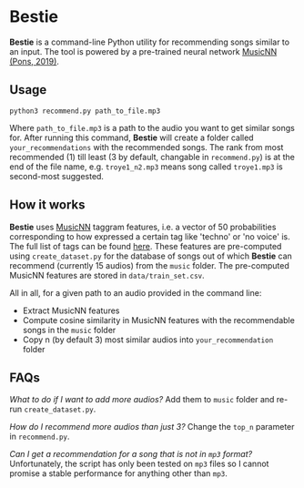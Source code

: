 # Bestie
 
**Bestie** is a command-line Python utility for recommending songs similar to an input. The tool is powered by a pre-trained neural network [MusicNN (Pons, 2019)](https://github.com/jordipons/musicnn).

## Usage

```
python3 recommend.py path_to_file.mp3 
```

Where `path_to_file.mp3` is a path to the audio you want to get similar songs for. After running this command, **Bestie** will create a folder called `your_recommendations` with the recommended songs. The rank from most recommended (1) till least (3 by default, changable in `recommend.py`) is at the end of the file name, e.g. `troye1_n2.mp3` means song called `troye1.mp3` is second-most suggested.

## How it works
**Bestie** uses [MusicNN](https://github.com/jordipons/musicnn) taggram features, i.e. a vector of 50 probabilities corresponding to how expressed a certain tag like 'techno' or 'no voice' is. The full list of tags can be found [here](https://github.com/jordipons/musicnn/blob/master/FAQs.md). These features are pre-computed using `create_dataset.py` for the database of songs out of which **Bestie** can recommend (currently 15 audios) from the `music` folder. The pre-computed MusicNN features are stored in `data/train_set.csv`.

All in all, for a given path to an audio provided in the command line:
- Extract MusicNN features
- Compute cosine similarity in MusicNN features with the recommendable songs in the `music` folder
- Copy n (by default 3) most similar audios into `your_recommendation` folder 


## FAQs
*What to do if I want to add more audios?*
Add them to `music` folder and re-run `create_dataset.py`.

*How do I recommend more audios than just 3?*
Change the `top_n` parameter in `recommend.py`.

*Can I get a recommendation for a song that is not in `mp3` format?*
Unfortunately, the script has only been tested on `mp3` files so I cannot promise a stable performance for anything other than `mp3`.
